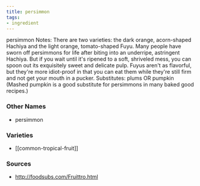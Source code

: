 ```yaml
---
title: persimmon
tags:
- ingredient
---
```

persimmon Notes: There are two varieties: the dark orange, acorn-shaped Hachiya and the light orange, tomato-shaped Fuyu. Many people have sworn off persimmons for life after biting into an underripe, astringent Hachiya. But if you wait until it's ripened to a soft, shriveled mess, you can spoon out its exquisitely sweet and delicate pulp. Fuyus aren't as flavorful, but they're more idiot-proof in that you can eat them while they're still firm and not get your mouth in a pucker. Substitutes: plums OR pumpkin (Mashed pumpkin is a good substitute for persimmons in many baked good recipes.)

### Other Names

* persimmon

### Varieties

* [[common-tropical-fruit]]

### Sources
* http://foodsubs.com/Fruittro.html
